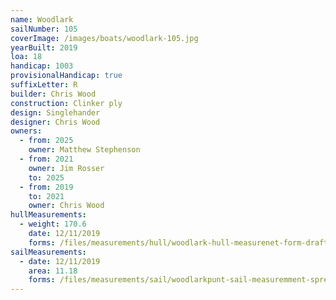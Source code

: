 ```yaml
---
name: Woodlark
sailNumber: 105
coverImage: /images/boats/woodlark-105.jpg
yearBuilt: 2019
loa: 18
handicap: 1003
provisionalHandicap: true
suffixLetter: R
builder: Chris Wood
construction: Clinker ply
design: Singlehander
designer: Chris Wood
owners:
  - from: 2025
    owner: Matthew Stephenson
  - from: 2021
    owner: Jim Rosser
    to: 2025
  - from: 2019
    to: 2021
    owner: Chris Wood
hullMeasurements:
  - weight: 170.6
    date: 12/11/2019
    forms: /files/measurements/hull/woodlark-hull-measurenet-form-draft-01.xlsx
sailMeasurements:
  - date: 12/11/2019
    area: 11.18
    forms: /files/measurements/sail/woodlarkpunt-sail-measuremment-spreadsheet-03.xlsx
---
```

